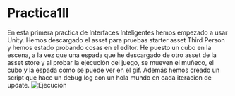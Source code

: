 # Practica1II

En esta primera practica de Interfaces Inteligentes hemos empezado a usar Unity. Hemos descargado el asset para pruebas starter asset Third Person y hemos estado probando cosas en el editor.
He puesto un cubo en la escena,  a la vez que una espada que he descargado de otro asset de la asset store y al probar la ejecución del juego, se mueven el muñeco, el cubo y la espada como se puede ver en el gif.
Además hemos creado un script que hace un debug.log con un hola mundo en cada iteracion de update.
![Ejecución](/p1IIgif.gif)
